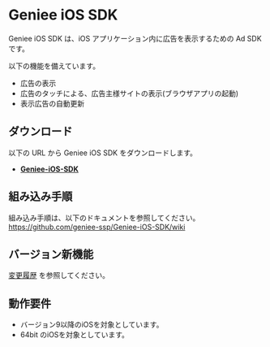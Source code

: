 # Geniee iOS SDK

Geniee iOS SDK は、iOS アプリケーション内に広告を表示するための Ad SDK です。

以下の機能を備えています。  
- 広告の表示
- 広告のタッチによる、広告主様サイトの表示(ブラウザアプリの起動)
- 表示広告の自動更新

## ダウンロード

以下の URL から Geniee iOS SDK をダウンロードします。

- **[Geniee-iOS-SDK](https://github.com/geniee-ssp/Geniee-iOS-SDK/releases)**

## 組み込み手順

組み込み手順は、以下のドキュメントを参照してください。  
<https://github.com/geniee-ssp/Geniee-iOS-SDK/wiki>

## バージョン新機能

[変更履歴](https://github.com/geniee-ssp/Geniee-iOS-SDK/releases) を参照してください。

## 動作要件

- バージョン9以降のiOSを対象としています。
- 64bit のiOSを対象としています。
